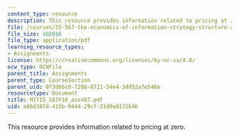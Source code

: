 ```yaml
---
content_type: resource
description: This resource provides information related to pricing at zero.
file: /courses/15-567-the-economics-of-information-strategy-structure-and-pricing-fall-2010/a86d387d415b944429cf21d9a8131b46_MIT15_567F10_assn07.pdf
file_size: 102016
file_type: application/pdf
learning_resource_types:
- Assignments
license: https://creativecommons.org/licenses/by-nc-sa/4.0/
ocw_type: OCWFile
parent_title: Assignments
parent_type: CourseSection
parent_uid: 0f3d66c0-7208-8711-54e4-3dd52afe546e
resourcetype: Document
title: MIT15_567F10_assn07.pdf
uid: a86d387d-415b-9444-29cf-21d9a8131b46
---
```

This resource provides information related to pricing at zero.